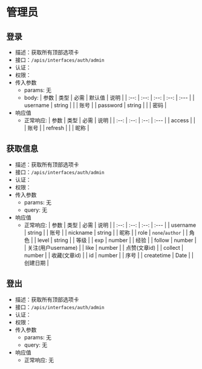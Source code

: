 # 管理员

## 登录 <Badge type="info" text="POST" /> <Badge type="danger" text="已关闭" />

- 描述：获取所有顶部选项卡
- 接口：`/apis/interfaces/auth/admin`
- 认证：<Badge type="tip" text="x" />
- 权限：<Badge type="tip" text="none" />
- 传入参数
  - params: 无
  - body:
    | 参数 | 类型 | 必需 | 默认值 | 说明 |
    | :--: | :--: | :--: | :--: | :--- |
    | username | string | <Badge type="tip" text="√" /> |  | 账号 |
    | password | string | <Badge type="tip" text="√" /> |  | 密码 |
- 响应值
  - 正常响应<Badge type="tip" text="0" />:
    | 参数 | 类型 | 必需 | 说明 |
    | :--: | :--: | :--: | :--- |
    | access | <MTypesToken /> | <Badge type="tip" text="√" /> | 账号 |
    | refresh | <MTypesToken /> | <Badge type="tip" text="√" /> | 昵称 |

## 获取信息 <Badge type="info" text="GET" /> <Badge type="danger" text="已关闭" />

- 描述：获取所有顶部选项卡
- 接口：`/apis/interfaces/auth/admin`
- 认证：<Badge type="danger" text="√" />
- 权限：<Badge type="tip" text="admin" />
- 传入参数
  - params: 无
  - query: 无
- 响应值
  - 正常响应<Badge type="tip" text="0" />:
    | 参数 | 类型 | 必需 | 说明 |
    | :--: | :--: | :--: | :--- |
    | username | string | <Badge type="tip" text="√" /> | 账号 |
    | nickname | string | <Badge type="tip" text="√" /> | 昵称 |
    | role | `none`/`author` | <Badge type="tip" text="√" /> | 角色 |
    | level | string | <Badge type="tip" text="√" /> | 等级 |
    | exp | number | <Badge type="tip" text="√" /> | 经验 |
    | follow | number<Badge type="warning" text="MaybeArray" /> | <Badge type="tip" text="√" /> | 关注(用户username) |
    | like | number<Badge type="warning" text="MaybeArray" /> | <Badge type="tip" text="√" /> | 点赞(文章id) |
    | collect | number<Badge type="warning" text="MaybeArray" /> | <Badge type="tip" text="√" /> | 收藏(文章id) |
    | id | number | <Badge type="tip" text="√" /> | 序号 |
    | createtime | Date | <Badge type="tip" text="√" /> | 创建日期 |

## 登出 <Badge type="info" text="HEAD" /> <Badge type="danger" text="已关闭" />

- 描述：获取所有顶部选项卡
- 接口：`/apis/interfaces/auth/admin`
- 认证：<Badge type="danger" text="√" />
- 权限：<Badge type="tip" text="admin" />
- 传入参数
  - params: 无
  - query: 无
- 响应值
  - 正常响应<Badge type="tip" text="0" />: 无
